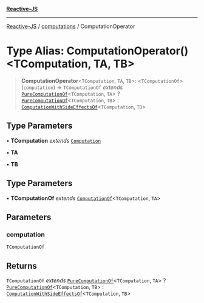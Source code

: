 [**Reactive-JS**](../../README.md)

***

[Reactive-JS](../../README.md) / [computations](../README.md) / ComputationOperator

# Type Alias: ComputationOperator()\<TComputation, TA, TB\>

> **ComputationOperator**\<`TComputation`, `TA`, `TB`\>: \<`TComputationOf`\>(`computation`) => `TComputationOf` *extends* [`PureComputationOf`](PureComputationOf.md)\<`TComputation`, `TA`\> ? [`PureComputationOf`](PureComputationOf.md)\<`TComputation`, `TB`\> : [`ComputationWithSideEffectsOf`](ComputationWithSideEffectsOf.md)\<`TComputation`, `TB`\>

## Type Parameters

• **TComputation** *extends* [`Computation`](Computation.md)

• **TA**

• **TB**

## Type Parameters

• **TComputationOf** *extends* [`ComputationOf`](ComputationOf.md)\<`TComputation`, `TA`\>

## Parameters

### computation

`TComputationOf`

## Returns

`TComputationOf` *extends* [`PureComputationOf`](PureComputationOf.md)\<`TComputation`, `TA`\> ? [`PureComputationOf`](PureComputationOf.md)\<`TComputation`, `TB`\> : [`ComputationWithSideEffectsOf`](ComputationWithSideEffectsOf.md)\<`TComputation`, `TB`\>
